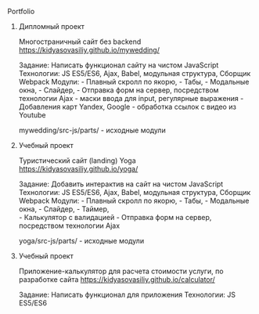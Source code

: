 Portfolio

1) Дипломный проект

	Многостраничный сайт без backend
	https://kidyasovasiliy.github.io/mywedding/

	Задание: Написать функционал сайту на чистом JavaScript
	Технологии: JS ES5/ES6, Ajax, Babel, модульная структура, Сборщик Webpack
	Модули: - Плавный скролл по якорю,
			- Табы, 
			- Модальные окна, 
			- Слайдер, 
			- Отправка форм на сервер, посредством технологии Ajax
			- маски ввода для input, регулярные выражения
			- Добавления карт Yandex, Google
			- обработка ссылок c видео из Youtube

	mywedding/src-js/parts/	- исходные модули

2) Учебный проект

	Туристический сайт (landing) Yoga
	https://kidyasovasiliy.github.io/yoga/

	Задание: Добавить интерактив на сайт на чистом JavaScript
	Технологии: JS ES5/ES6, Ajax, Babel, модульная структура, Сборщик Webpack
	Модули: - Плавный скролл по якорю,
			- Табы, 
			- Модальные окна, 
			- Слайдер, 
			- Таймер,  
			- Калькулятор с валидацией
			- Отправка форм на сервер, посредством технологии Ajax

	yoga/src-js/parts/	- исходные модули

3) Учебный проект

	Приложение-калькулятор для расчета стоимости услуги, по разработке сайта
	https://kidyasovasiliy.github.io/calculator/

	Задание: Написать функционал для приложения
	Технологии: JS ES5/ES6

